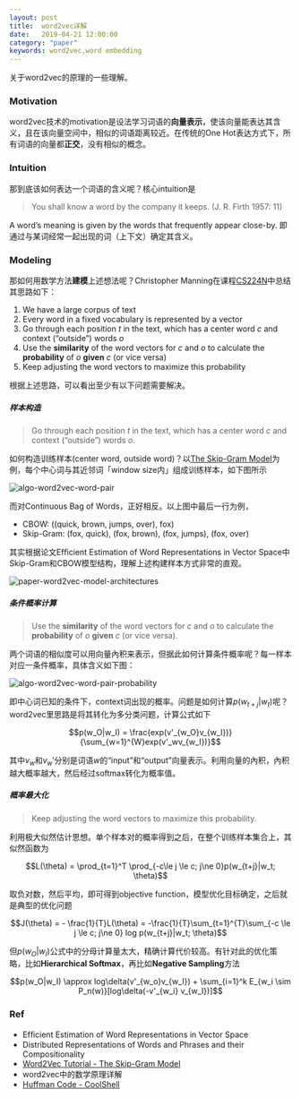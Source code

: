 ```yaml
---
layout: post
title:  word2vec详解
date:   2019-04-21 12:00:00
category: "paper"
keywords: word2vec,word embedding
---
```


关于word2vec的原理的一些理解。

### Motivation

word2vec技术的motivation是设法学习词语的**向量表示**，使该向量能表达其含义，且在该向量空间中，相似的词语距离较近。在传统的One Hot表达方式下，所有词语的向量都**正交**，没有相似的概念。

### Intuition

那到底该如何表达一个词语的含义呢？核心intuition是

> You shall know a word by the company it keeps. (J. R. Firth 1957: 11)

A word’s meaning is given by the words that frequently appear close-by. 即通过与某词经常一起出现的词（上下文）确定其含义。

### Modeling

那如何用数学方法**建模**上述想法呢？Christopher Manning在课程[CS224N](http://web.stanford.edu/class/cs224n/)中总结其思路如下：

1. We have a large corpus of text
2. Every word in a fixed vocabulary is represented by a vector
3. Go through each position $t$ in the text, which has a center word $c$ and context (“outside”) words $o$
4. Use the **similarity** of the word vectors for $c$ and $o$ to calculate the **probability** of $o$ **given** $c$ (or vice versa)
5. Keep adjusting the word vectors to maximize this probability

根据上述思路，可以看出至少有以下问题需要解决。

##### 样本构造

> Go through each position $t$ in the text, which has a center word $c$ and context (“outside”) words $o$.

如何构造训练样本(center word, outside word)？以[The Skip-Gram Model](http://mccormickml.com/2016/04/19/word2vec-tutorial-the-skip-gram-model/)为例，每个中心词与其近邻词「window size内」组成训练样本，如下图所示

![algo-word2vec-word-pair](https://images-1256734305.cos.ap-beijing.myqcloud.com/algo-word2vec-word-pair.png)

而对Continuous Bag of Words，正好相反。以上图中最后一行为例，

+ CBOW: ((quick, brown, jumps, over), fox)
+ Skip-Gram: (fox, quick), (fox, brown), (fox, jumps), (fox, over)

其实根据论文Efﬁcient Estimation of Word Representations in Vector Space中Skip-Gram和CBOW模型结构，理解上述构建样本方式非常的直观。

![paper-word2vec-model-architectures](https://images-1256734305.cos.ap-beijing.myqcloud.com/paper-word2vec-model-architectures.png)

##### 条件概率计算

> Use the **similarity** of the word vectors for $c$ and $o$ to calculate the **probability** of $o$ **given** $c$ (or vice versa).

两个词语的相似度可以用向量內积来表示，但据此如何计算条件概率呢？每一样本对应一条件概率，具体含义如下图：

![algo-word2vec-word-pair-probability](https://images-1256734305.cos.ap-beijing.myqcloud.com/algo-word2vec-word-pair-probability.png)

即中心词已知的条件下，context词出现的概率。问题是如何计算$p(w_{t+j}|w_t)$呢？word2vec里思路是将其转化为多分类问题，计算公式如下

$$p(w_O|w_I) = \frac{exp(v'_{w_O}v_{w_I})}{\sum_{w=1}^{W}exp(v'_wv_{w_I})}$$

其中$v_w$和$v_w'$分别是词语$w$的“input”和“output”向量表示。利用向量的內积，內积越大概率越大，然后经过softmax转化为概率值。

##### 概率最大化

> Keep adjusting the word vectors to maximize this probability.

利用极大似然估计思想。单个样本对的概率得到之后，在整个训练样本集合上，其似然函数为

$$L(\theta) = \prod_{t=1}^T \prod_{-c\le j \le c; j\ne 0}p(w_{t+j}|w_t; \theta)$$

取负对数，然后平均，即可得到objective function，模型优化目标确定，之后就是典型的优化问题

$$J(\theta) = - \frac{1}{T}L(\theta) = -\frac{1}{T}\sum_{t=1}^{T}\sum_{-c \le j \le c; j\ne 0} log p(w_{t+j}|w_t; \theta)$$

但$p(w_O|w_I)$公式中的分母计算量太大，精确计算代价较高。有针对此的优化策略，比如**Hierarchical Softmax**，再比如**Negative Sampling**方法

$$p(w_O|w_I) \approx log\delta(v'_{w_o}v_{w_I}) + \sum_{i=1}^k E_{w_i \sim P_n(w)}[log\delta(-v'_{w_i} v_{w_I})]$$


### Ref

+ Efﬁcient Estimation of Word Representations in Vector Space
+ Distributed Representations of Words and Phrases and their Compositionality
+ [Word2Vec Tutorial - The Skip-Gram Model](http://mccormickml.com/2016/04/19/word2vec-tutorial-the-skip-gram-model/)
+ word2vec中的数学原理详解
+ [Huffman Code - CoolShell](https://coolshell.cn/articles/7459.html)


